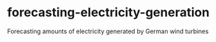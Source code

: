# forecasting-electricity-generation
Forecasting amounts of electricity generated by German wind turbines
